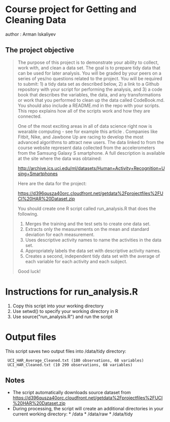 Course project for Getting and Cleaning Data
============================================
author : Arman Iskaliyev


The project objective
---------------------
> The purpose of this project is to demonstrate your ability to collect, work with, and clean a data set. The goal is to prepare tidy data that can be used for later analysis. You will be graded by your peers on a series of yes/no questions related to the project. You will be required to submit: 1) a tidy data set as described below, 2) a link to a Github repository with your script for performing the analysis, and 3) a code book that describes the variables, the data, and any transformations or work that you performed to clean up the data called CodeBook.md. You should also include a README.md in the repo with your scripts. This repo explains how all of the scripts work and how they are connected.  
> 
> One of the most exciting areas in all of data science right now is wearable computing - see for example this article . Companies like Fitbit, Nike, and Jawbone Up are racing to develop the most advanced algorithms to attract new users. The data linked to from the course website represent data collected from the accelerometers from the Samsung Galaxy S smartphone. A full description is available at the site where the data was obtained: 
> 
> http://archive.ics.uci.edu/ml/datasets/Human+Activity+Recognition+Using+Smartphones 
> 
> Here are the data for the project: 
> 
> https://d396qusza40orc.cloudfront.net/getdata%2Fprojectfiles%2FUCI%20HAR%20Dataset.zip 
> 
> You should create one R script called run_analysis.R that does the following. 
> 
> 1. Merges the training and the test sets to create one data set.
> 2. Extracts only the measurements on the mean and standard deviation for each measurement.
> 3. Uses descriptive activity names to name the activities in the data set.
> 4. Appropriately labels the data set with descriptive activity names.
> 5. Creates a second, independent tidy data set with the average of each variable for each activity and each subject. 
> 
> Good luck!

Instructions for run_analysis.R
===============================
1. Copy this script into your working directory
2. Use setwd() to specify your working directory in R
3. Use source("run_analysis.R") and run the script

Output files
============
This script saves two output files into /data/tidy directory:

     UCI_HAR_Average_Cleaned.txt (180 observations, 68 variables)
     UCI_HAR_Cleaned.txt (10 299 observations, 68 variables)
     
Notes
-----
- The script automatically downloads source dataset from https://d396qusza40orc.cloudfront.net/getdata%2Fprojectfiles%2FUCI%20HAR%20Dataset.zip
- During processing, the script will create an additional directories in your current working directory:
       * /data
       * /data/raw
       * /data/tidy